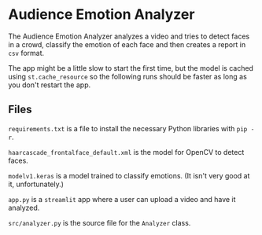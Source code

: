 # Audience Emotion Analyzer

The Audience Emotion Analyzer analyzes a video and tries to detect faces in a crowd, classify the emotion of each face and then creates a report in `csv` format.

The app might be a little slow to start the first time, but the model is cached using `st.cache_resource` so the following runs should be faster as long as you don't restart the app.

## Files
`requirements.txt` is a file to install the necessary Python libraries with `pip -r`.

`haarcascade_frontalface_default.xml` is the model for OpenCV to detect faces.

`modelv1.keras` is a model trained to classify emotions. (It isn't very good at it, unfortunately.)

`app.py` is a `streamlit` app where a user can upload a video and have it analyzed.

`src/analyzer.py` is the source file for the `Analyzer` class.
